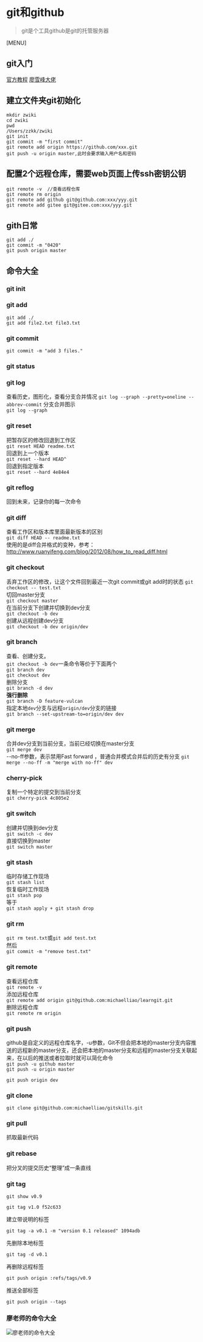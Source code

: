 # git和github
>git是个工具github是git的托管服务器

[MENU]

## git入门
[官方教程](https://docs.github.com/cn/github "官方")
[廖雪峰大佬](https://www.liaoxuefeng.com/wiki/896043488029600 "廖雪峰")

## 建立文件夹git初始化
```
mkdir zwiki
cd zwiki
pwd
/Users/zzkk/zwiki
git init
git commit -m "first commit"
git remote add origin https://github.com/xxx.git
git push -u origin master,此时会要求输入用户名和密码
```

## 配置2个远程仓库，需要web页面上传ssh密钥公钥
```
git remote -v  //查看远程仓库
git remote rm origin
git remote add github git@github.com:xxx/yyy.git
git remote add gitee git@gitee.com:xxx/yyy.git
```

## gith日常
```
git add ./
git commit -m "0420"
git push origin master
```

## 命令大全
### git init
### git add
`git add ./  `  
`git add file2.txt file3.txt`  

### git commit
`git commit -m "add 3 files."`  

### git status
### git log  

查看历史，图形化，查看分支合并情况
`git log --graph --pretty=oneline --abbrev-commit`
分支合并图示  
`git log --graph`

### git reset
把暂存区的修改回退到工作区  
`git reset HEAD readme.txt`  
回退到上一个版本  
`git reset --hard HEAD^`  
回退到指定版本  
`git reset --hard 4e84e4`
### git reflog
回到未来，记录你的每一次命令  
### git diff
查看工作区和版本库里面最新版本的区别  
`git diff HEAD -- readme.txt`  
使用的是diff合并格式的变种，参考：  
http://www.ruanyifeng.com/blog/2012/08/how_to_read_diff.html
### git checkout
丢弃工作区的修改，让这个文件回到最近一次git commit或git add时的状态
`git checkout -- test.txt`  
切回master分支  
`git checkout master`  
在当前分支下创建并切换到dev分支  
`git checkout -b dev`  
创建从远程创建dev分支  
`git checkout -b dev origin/dev`

### git branch
查看、创建分支。  
`git checkout -b dev`一条命令等价于下面两个  
`git branch dev`  
`git checkout dev`  
删除分支  
`git branch -d dev`  
**强行删除**  
`git branch -D feature-vulcan`  
指定本地`dev`分支与远程`origin/dev`分支的链接  
`git branch --set-upstream-to=origin/dev dev`  

### git merge
合并dev分支到当前分支，当前已经切换在master分支  
`git merge dev`  
--no-ff参数，表示禁用Fast forward ，普通合并模式合并后的历史有分支
`git merge --no-ff -m "merge with no-ff" dev`  
### cherry-pick
复制一个特定的提交到当前分支  
`git cherry-pick 4c805e2`
### git switch
创建并切换到dev分支  
`git switch -c dev`  
直接切换到master  
`git switch master`
### git stash
临时存储工作现场  
`git stash list`  
恢复临时工作现场  
`git stash pop`  
等于  
`git stash apply + git stash drop`
### git rm
`git rm test.txt`或`git add test.txt`  
然后  
`git commit -m "remove test.txt"`
### git remote
查看远程仓库  
`git remote -v`  
添加远程仓库  
`git remote add origin git@github.com:michaelliao/learngit.git`  
删除远程仓库  
`git remote rm origin`

### git push
github是自定义的远程仓库名字，-u参数，Git不但会把本地的master分支内容推送的远程新的master分支，还会把本地的master分支和远程的master分支关联起来，在以后的推送或者拉取时就可以简化命令  
`git push -u github master`  
`git push -u origin master`

`git push origin dev`  

### git clone
`git clone git@github.com:michaelliao/gitskills.git`  

### git pull  

抓取最新代码

### git rebase

把分叉的提交历史“整理”成一条直线

### git tag

`git show v0.9`

`git tag v1.0 f52c633`

建立带说明的标签

`git tag -a v0.1 -m "version 0.1 released" 1094adb`

先删除本地标签

`git tag -d v0.1`

再删除远程标签

`git push origin :refs/tags/v0.9`

推送全部标签

`git push origin --tags`

### 廖老师的命令大全
![廖老师的命令大全](https://liaoxuefeng.gitee.io/resource.liaoxuefeng.com/git/git-cheat-sheet.png "Title")
